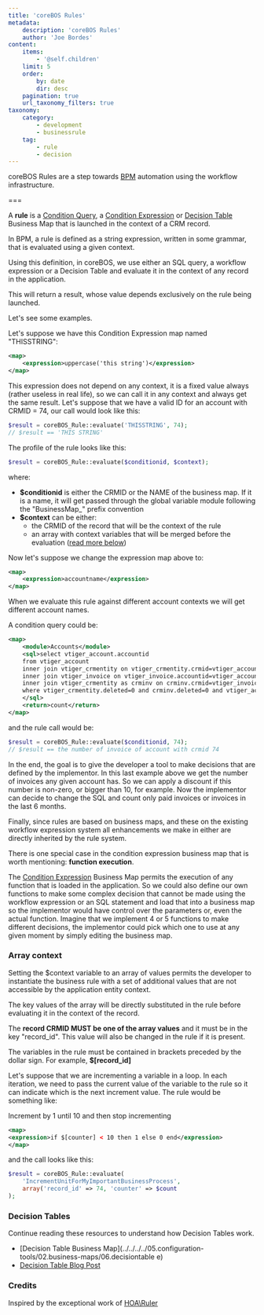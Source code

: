 ```yaml
---
title: 'coreBOS Rules'
metadata:
    description: 'coreBOS Rules'
    author: 'Joe Bordes'
content:
    items:
        - '@self.children'
    limit: 5
    order:
        by: date
        dir: desc
    pagination: true
    url_taxonomy_filters: true
taxonomy:
    category:
        - development
        - businessrule
    tag:
        - rule
        - decision
---
```


coreBOS Rules are a step towards [BPM](https://en.wikipedia.org/wiki/Business_process_management) automation using the workflow infrastructure.

===

A **rule** is a [Condition Query](../../../../05.configuration-tools/02.business-maps/04.condition-query), a [Condition Expression](../../../../05.configuration-tools/02.business-maps/03.condition-expression) or [Decision Table](../../../../05.configuration-tools/02.business-maps/06.decisiontable)
Business Map that is launched in the context of a CRM record.

In BPM, a rule is defined as a string expression, written in some grammar, that is evaluated using a given context.

Using this definition, in coreBOS, we use either an SQL query, a workflow expression or a Decision Table and evaluate it in the context of any record in the application.

This will return a result, whose value depends exclusively on the rule being launched.

Let's see some examples.

Let's suppose we have this Condition Expression map named "THISSTRING":

```xml
<map>
    <expression>uppercase('this string')</expression>
</map>
```

This expression does not depend on any context, it is a fixed value always (rather useless in real life), so we can call it in any context and always get the same result. Let's suppose that we have a valid ID for an account with CRMID = 74, our call would look like this:

```php
$result = coreBOS_Rule::evaluate('THISSTRING', 74);
// $result == 'THIS STRING'
```

The profile of the rule looks like this:

```php
$result = coreBOS_Rule::evaluate($conditionid, $context);
```

where:

- **$conditionid** is either the CRMID or the NAME of the business map. If it is a name, it will get passed through the global variable module following the "BusinessMap\_" prefix convention
- **$context** can be either:
  - the CRMID of the record that will be the context of the rule
  - an array with context variables that will be merged before the evaluation ([read more below](../26.corebos_rules/item.md#array-context))

Now let's suppose we change the expression map above to:

```xml
<map>
    <expression>accountname</expression>
</map>
```

When we evaluate this rule against different account contexts we will get different account names.

A condition query could be:

```xml
<map>
    <module>Accounts</module>
    <sql>select vtiger_account.accountid
    from vtiger_account
    inner join vtiger_crmentity on vtiger_crmentity.crmid=vtiger_account.accountid
    inner join vtiger_invoice on vtiger_invoice.accountid=vtiger_account.accountid
    inner join vtiger_crmentity as crminv on crminv.crmid=vtiger_invoice.invoiceid
    where vtiger_crmentity.deleted=0 and crminv.deleted=0 and vtiger_account.accountid=?
    </sql>
    <return>count</return>
</map>
```

and the rule call would be:

```php
$result = coreBOS_Rule::evaluate($conditionid, 74);
// $result == the number of invoice of account with crmid 74
```

In the end, the goal is to give the developer a tool to make decisions that are defined by the implementor. In this last example above we get the number of invoices any given account has. So we can apply a discount if this number is non-zero, or bigger than 10, for example. Now the implementor can decide to change the SQL and count only paid invoices or invoices in the last 6 months.

Finally, since rules are based on business maps, and these on the existing workflow expression system all enhancements we make in either are directly inherited by the rule system.

There is one special case in the condition expression business map that is worth mentioning: **function execution**.

The [Condition Expression](../../../../05.configuration-tools/02.business-maps/03.condition-expression) Business Map permits the execution of any function that is loaded in the application. So we could also define our own functions to make some complex decision that cannot be made using the workflow expression or an SQL statement and load that into a business map so the implementor would have control over the parameters or, even the actual function. Imagine that we implement 4 or 5 functions to make different decisions, the implementor could pick which one to use at any given moment by simply editing the business map.

### Array context

Setting the $context variable to an array of values permits the developer to instantiate the business rule with a set of additional values that are not accessible by the application entity context.

The key values of the array will be directly substituted in the rule before evaluating it in the context of the record.

The **record CRMID MUST be one of the array values** and it must be in the key "record\_id". This value will also be changed in the rule if it is present.

The variables in the rule must be contained in brackets preceded by the dollar sign. For example, **$\[record\_id\]**

Let's suppose that we are incrementing a variable in a loop. In each iteration, we need to pass the current value of the variable to the rule so it can indicate which is the next increment value. The rule would be something like:

<div class="notices blue">Increment by 1 until 10 and then stop incrementing</div>

```xml
<map>
<expression>if $[counter] < 10 then 1 else 0 end</expression>
</map>
```

and the call looks like this:

```php
$result = coreBOS_Rule::evaluate(
    'IncrementUnitForMyImportantBusinessProcess',
    array('record_id' => 74, 'counter' => $count
);
```

### Decision Tables

Continue reading these resources to understand how Decision Tables work.

- [Decision Table Business Map](../../../../05.configuration-tools/02.business-maps/06.decisiontable e)
- [Decision Table Blog Post](http://blog.corebos.org/blog/decisiontable)

### Credits

<div class="notices blue"> Inspired by the exceptional work of <a href="https://hoa-project.net/En/Literature/Hack/Ruler.html">HOA\Ruler</a></div>
